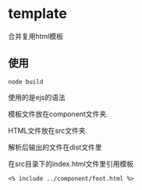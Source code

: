 # template
合并复用html模板

## 使用
```
node build
```

使用的是ejs的语法

模板文件放在component文件夹.

HTML文件放在src文件夹.

解析后输出的文件在dist文件里

在src目录下的index.html文件里引用模板
```
<% include ../component/foot.html %>
```
